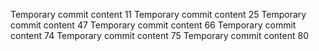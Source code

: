 Temporary commit content 11
Temporary commit content 25
Temporary commit content 47
Temporary commit content 66
Temporary commit content 74
Temporary commit content 75
Temporary commit content 80
